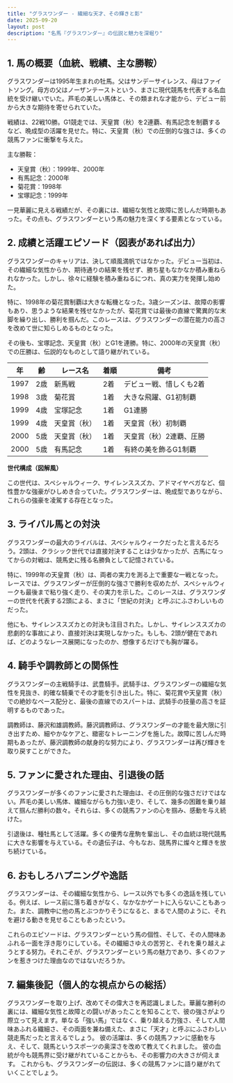 ```yaml
---
title: "グラスワンダー - 繊細な天才、その輝きと影"
date: 2025-09-20
layout: post
description: "名馬『グラスワンダー』の伝説と魅力を深堀り"
---
```


## 1. 馬の概要（血統、戦績、主な勝鞍）

グラスワンダーは1995年生まれの牡馬。父はサンデーサイレンス、母はファイトソング。母方の父はノーザンテーストという、まさに現代競馬を代表する名血統を受け継いでいた。芦毛の美しい馬体と、その類まれな才能から、デビュー前から大きな期待を寄せられていた。

戦績は、22戦10勝。G1競走では、天皇賞（秋）を2連覇、有馬記念を制覇するなど、晩成型の活躍を見せた。特に、天皇賞（秋）での圧倒的な強さは、多くの競馬ファンに衝撃を与えた。

主な勝鞍：
* 天皇賞（秋）：1999年、2000年
* 有馬記念：2000年
* 菊花賞：1998年
* 宝塚記念：1999年

一見華麗に見える戦績だが、その裏には、繊細な気性と故障に苦しんだ時期もあった。その点も、グラスワンダーという馬の魅力を深くする要素となっている。


## 2. 成績と活躍エピソード（図表があれば出力）

グラスワンダーのキャリアは、決して順風満帆ではなかった。デビュー当初は、その繊細な気性からか、期待通りの結果を残せず、勝ち星もなかなか積み重ねられなかった。しかし、徐々に経験を積み重ねるにつれ、真の実力を発揮し始めた。

特に、1998年の菊花賞制覇は大きな転機となった。3歳シーズンは、故障の影響もあり、思うような結果を残せなかったが、菊花賞では最後の直線で驚異的な末脚を繰り出し、勝利を掴んだ。このレースは、グラスワンダーの潜在能力の高さを改めて世に知らしめるものとなった。

その後も、宝塚記念、天皇賞（秋）とG1を連勝。特に、2000年の天皇賞（秋）での圧勝は、伝説的なものとして語り継がれている。

| 年 | 齢 | レース名          | 着順 | 備考                                  |
|---|----|-----------------|-----|---------------------------------------|
| 1997 | 2歳 | 新馬戦            | 2着 | デビュー戦、惜しくも2着               |
| 1998 | 3歳 | 菊花賞            | 1着 | 大きな飛躍、G1初制覇                 |
| 1999 | 4歳 | 宝塚記念          | 1着 | G1連勝                               |
| 1999 | 4歳 | 天皇賞（秋）       | 1着 | 天皇賞（秋）初制覇                   |
| 2000 | 5歳 | 天皇賞（秋）       | 1着 | 天皇賞（秋）2連覇、圧勝               |
| 2000 | 5歳 | 有馬記念          | 1着 | 有終の美を飾るG1制覇                 |


**世代構成（図解風）**

この世代は、スペシャルウィーク、サイレンススズカ、アドマイヤベガなど、個性豊かな強豪がひしめき合っていた。グラスワンダーは、晩成型でありながら、これらの強豪を凌駕する存在となった。


## 3. ライバル馬との対決

グラスワンダーの最大のライバルは、スペシャルウィークだったと言えるだろう。2頭は、クラシック世代では直接対決することは少なかったが、古馬になってからの対戦は、競馬史に残る名勝負として記憶されている。

特に、1999年の天皇賞（秋）は、両者の実力を測る上で重要な一戦となった。レースでは、グラスワンダーが圧倒的な強さで勝利を収めたが、スペシャルウィークも最後まで粘り強く走り、その実力を示した。このレースは、グラスワンダーの世代を代表する2頭による、まさに「世紀の対決」と呼ぶにふさわしいものだった。

他にも、サイレンススズカとの対決も注目された。しかし、サイレンススズカの悲劇的な事故により、直接対決は実現しなかった。もしも、2頭が健在であれば、どのようなレース展開になったのか、想像するだけでも胸が躍る。


## 4. 騎手や調教師との関係性

グラスワンダーの主戦騎手は、武豊騎手。武騎手は、グラスワンダーの繊細な気性を見抜き、的確な騎乗でその才能を引き出した。特に、菊花賞や天皇賞（秋）での絶妙なペース配分と、最後の直線でのスパートは、武騎手の技量の高さを証明するものであった。

調教師は、藤沢和雄調教師。藤沢調教師は、グラスワンダーの才能を最大限に引き出すため、細やかなケアと、緻密なトレーニングを施した。故障に苦しんだ時期もあったが、藤沢調教師の献身的な努力により、グラスワンダーは再び輝きを取り戻すことができた。


## 5. ファンに愛された理由、引退後の話

グラスワンダーが多くのファンに愛された理由は、その圧倒的な強さだけではない。芦毛の美しい馬体、繊細ながらも力強い走り、そして、幾多の困難を乗り越えて掴んだ勝利の数々。それらは、多くの競馬ファンの心を掴み、感動を与え続けた。

引退後は、種牡馬として活躍。多くの優秀な産駒を輩出し、その血統は現代競馬に大きな影響を与えている。その遺伝子は、今もなお、競馬界に燦々と輝きを放ち続けている。


## 6. おもしろハプニングや逸話

グラスワンダーは、その繊細な気性から、レース以外でも多くの逸話を残している。例えば、レース前に落ち着きがなく、なかなかゲートに入らないこともあった。また、調教中に他の馬とぶつかりそうになると、まるで人間のように、それを避ける動きを見せることもあったという。

これらのエピソードは、グラスワンダーという馬の個性、そして、その人間味あふれる一面を浮き彫りにしている。その繊細さゆえの苦労と、それを乗り越えようとする努力。それこそが、グラスワンダーという馬の魅力であり、多くのファンを惹きつけた理由なのではないだろうか。


## 7. 編集後記（個人的な視点からの総括）

グラスワンダーを取り上げ、改めてその偉大さを再認識しました。華麗な勝利の裏には、繊細な気性と故障との闘いがあったことを知ることで、彼の強さがより際立って見えます。単なる「強い馬」ではなく、乗り越える力強さ、そして人間味あふれる繊細さ、その両面を兼ね備えた、まさに「天才」と呼ぶにふさわしい競走馬だったと言えるでしょう。  彼の活躍は、多くの競馬ファンに感動を与え、そして、競馬というスポーツの奥深さを改めて教えてくれました。  彼の血統が今も競馬界に受け継がれていることからも、その影響力の大きさが伺えます。  これからも、グラスワンダーの伝説は、多くの競馬ファンに語り継がれていくことでしょう。
